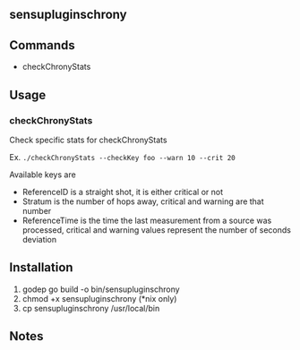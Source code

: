 ## sensupluginschrony

## Commands
 * checkChronyStats

## Usage

### checkChronyStats
Check specific stats for checkChronyStats

Ex. `./checkChronyStats --checkKey foo --warn 10 --crit 20`

Available keys are

- ReferenceID is a straight shot, it is either critical or not
- Stratum is the number of hops away, critical and warning are that number
- ReferenceTime is the time the last measurement from a source was processed, critical and warning values represent the number of seconds deviation

## Installation

1. godep go build -o bin/sensupluginschrony
1. chmod +x sensupluginschrony (*nix only)
1. cp sensupluginschrony /usr/local/bin

## Notes
